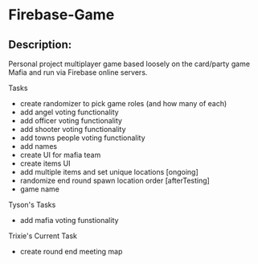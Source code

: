 # Firebase-Game

## Description:

Personal project multiplayer game based loosely on the card/party game Mafia and run via Firebase online servers.

Tasks
- create randomizer to pick game roles (and how many of each)
- add angel voting functionality
- add officer voting functionality
- add shooter voting functionality
- add towns people voting functionality
- add names
- create UI for mafia team
- create items UI
- add multiple items and set unique locations [ongoing]
- randomize end round spawn location order [afterTesting]
- game name


Tyson's Tasks
- add mafia voting funstionality

Trixie's Current Task
- create round end meeting map 

